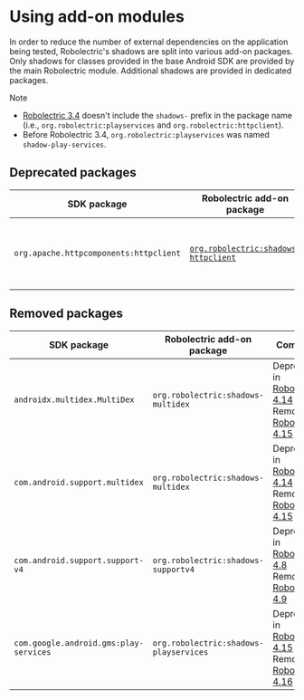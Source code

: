 # Using add-on modules

In order to reduce the number of external dependencies on the application being tested,
Robolectric's shadows are split into various add-on packages. Only shadows for classes provided in
the base Android SDK are provided by the main Robolectric module. Additional shadows are provided in
dedicated packages.

> [!NOTE]
>
> - [Robolectric 3.4][robolectric-3.4-release] doesn't include the `shadows-` prefix in the package
    name (i.e., `org.robolectric:playservices` and `org.robolectric:httpclient`).
> - Before Robolectric 3.4, `org.robolectric:playservices` was named `shadow-play-services`.

## Deprecated packages

| SDK package                            | Robolectric add-on package                                        | Javadoc                               | Comment                                                   |
|----------------------------------------|-------------------------------------------------------------------|---------------------------------------|-----------------------------------------------------------|
| `org.apache.httpcomponents:httpclient` | [`org.robolectric:shadows-httpclient`][shadows-httpclient-source] | [Javadoc][shadows-httpclient-javadoc] | These shadows are only provided for legacy compatibility. |

## Removed packages

<!-- markdownlint-disable MD033 -->
| SDK package                            | Robolectric add-on package             | Comment                                                                                                                |
|----------------------------------------|----------------------------------------|------------------------------------------------------------------------------------------------------------------------|
| `androidx.multidex.MultiDex`           | `org.robolectric:shadows-multidex`     | Deprecated in [Robolectric 4.14][robolectric-4.14-release]<br/>Removed in [Robolectric 4.15][robolectric-4.15-release] |
| `com.android.support.multidex`         | `org.robolectric:shadows-multidex`     | Deprecated in [Robolectric 4.14][robolectric-4.14-release]<br/>Removed in [Robolectric 4.15][robolectric-4.15-release] |
| `com.android.support.support-v4`       | `org.robolectric:shadows-supportv4`    | Deprecated in [Robolectric 4.8][robolectric-4.8-release]<br/>Removed in [Robolectric 4.9][robolectric-4.9-release]     |
| `com.google.android.gms:play-services` | `org.robolectric:shadows-playservices` | Deprecated in [Robolectric 4.15][robolectric-4.15-release]<br/>Removed in [Robolectric 4.16][robolectric-4.16-release] |

[robolectric-3.4-release]: https://github.com/robolectric/robolectric/releases/tag/robolectric-3.4
[robolectric-4.8-release]: https://github.com/robolectric/robolectric/releases/tag/robolectric-4.8
[robolectric-4.9-release]: https://github.com/robolectric/robolectric/releases/tag/robolectric-4.9
[robolectric-4.14-release]: https://github.com/robolectric/robolectric/releases/tag/robolectric-4.14
[robolectric-4.15-release]: https://github.com/robolectric/robolectric/releases/tag/robolectric-4.15
[robolectric-4.16-release]: https://github.com/robolectric/robolectric/releases/tag/robolectric-4.16
[shadows-httpclient-javadoc]: javadoc/latest/org/robolectric/shadows/httpclient/package-summary.html
[shadows-httpclient-source]: https://github.com/robolectric/robolectric/tree/master/shadows/httpclient

